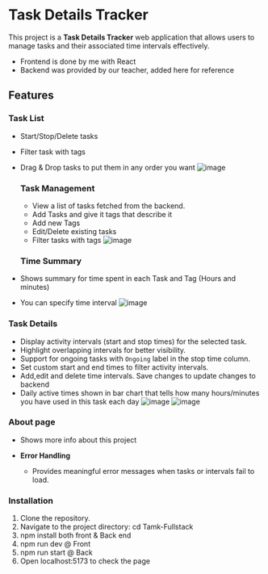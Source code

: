 # Task Details Tracker

This project is a **Task Details Tracker** web application that allows users to manage tasks and their associated time intervals effectively.
- Frontend is done by me with React
- Backend was provided by our teacher, added here for reference

## Features

### Task List
- Start/Stop/Delete tasks
- Filter task with tags
- Drag & Drop tasks to put them in any order you want
  ![image](https://github.com/user-attachments/assets/9082ee28-1529-4f47-bde9-ea0163a76401)

  

  ### Task Management
  - View a list of tasks fetched from the backend.
  - Add Tasks and give it tags that describe it
  - Add new Tags
  - Edit/Delete existing tasks
  - Filter tasks with tags
    ![image](https://github.com/user-attachments/assets/d9f19f7b-c03d-4b43-ab7d-6ae616a91fba)


  ### Time Summary
- Shows summary for time spent in each Task and Tag (Hours and minutes)
- You can specify time interval
  ![image](https://github.com/user-attachments/assets/a85e52a7-fc2e-43dd-bc2a-c6c0400305e6)

 
### Task Details
  - Display activity intervals (start and stop times) for the selected task.
  - Highlight overlapping intervals for better visibility.
  - Support for ongoing tasks with `Ongoing` label in the stop time column.
  - Set custom start and end times to filter activity intervals.
  - Add,edit and delete time intervals. Save changes to update changes to backend
  - Daily active times shown in bar chart that tells how many hours/minutes you have used in this task each day
    ![image](https://github.com/user-attachments/assets/c6837fed-c72e-4153-b926-6b1a8fc7aa52)
    ![image](https://github.com/user-attachments/assets/ac69c70c-ed99-40f4-a56e-cf61fffd10a6)

  ### About page
- Shows more info about this project


- **Error Handling**
  - Provides meaningful error messages when tasks or intervals fail to load.

### Installation

1. Clone the repository.
2. Navigate to the project directory: cd Tamk-Fullstack
3. npm install both front & Back end
4. npm run dev @ Front
5. npm run start @ Back
6. Open localhost:5173 to check the page

